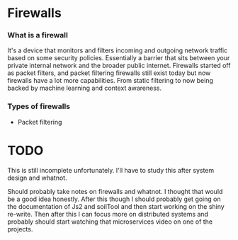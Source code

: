 # Firewalls

### What is a firewall
It's a device that monitors and filters incoming and outgoing network traffic based on some security policies. Essentially a barrier that sits between your private internal network and the broader public internet. Firewalls started off as packet filters, and packet filtering firewalls still exist today but now firewalls have a lot more capabilities. From static filtering to now being backed by machine learning and context awareness.

### Types of firewalls 
- Packet filtering 

# TODO
This is still incomplete unfortunately. I'll have to study this after system design and whatnot.


Should probably take notes on firewalls and whatnot. I thought that would be a good idea honestly. After this though I should probably get going on the documentation of Js2 and soilTool and then start working on the shiny re-write. Then after this I can focus more on distributed systems and probably should start watching that microservices video on one of the projects.